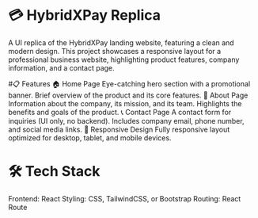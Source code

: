 # 💳 HybridXPay Replica
A UI replica of the HybridXPay landing website, featuring a clean and modern design. This project showcases a responsive layout for a professional business website, highlighting product features, company information, and a contact page.

#📋 Features
🏠 Home Page
Eye-catching hero section with a promotional banner.
Brief overview of the product and its core features.
📖 About Page
Information about the company, its mission, and its team.
Highlights the benefits and goals of the product.
📞 Contact Page
A contact form for inquiries (UI only, no backend).
Includes company email, phone number, and social media links.
📱 Responsive Design
Fully responsive layout optimized for desktop, tablet, and mobile devices.

# 🛠️ Tech Stack
Frontend: React
Styling: CSS, TailwindCSS, or Bootstrap
Routing: React Route
